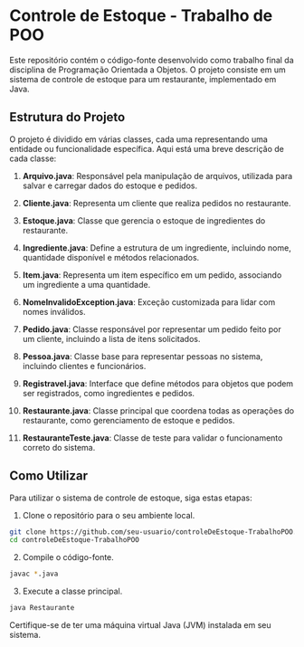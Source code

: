 # Controle de Estoque - Trabalho de POO

Este repositório contém o código-fonte desenvolvido como trabalho final da disciplina de Programação Orientada a Objetos. O projeto consiste em um sistema de controle de estoque para um restaurante, implementado em Java.

## Estrutura do Projeto

O projeto é dividido em várias classes, cada uma representando uma entidade ou funcionalidade específica. Aqui está uma breve descrição de cada classe:

1. **Arquivo.java**: Responsável pela manipulação de arquivos, utilizada para salvar e carregar dados do estoque e pedidos.

2. **Cliente.java**: Representa um cliente que realiza pedidos no restaurante.

3. **Estoque.java**: Classe que gerencia o estoque de ingredientes do restaurante.

4. **Ingrediente.java**: Define a estrutura de um ingrediente, incluindo nome, quantidade disponível e métodos relacionados.

5. **Item.java**: Representa um item específico em um pedido, associando um ingrediente a uma quantidade.

6. **NomeInvalidoException.java**: Exceção customizada para lidar com nomes inválidos.

7. **Pedido.java**: Classe responsável por representar um pedido feito por um cliente, incluindo a lista de itens solicitados.

8. **Pessoa.java**: Classe base para representar pessoas no sistema, incluindo clientes e funcionários.

9. **Registravel.java**: Interface que define métodos para objetos que podem ser registrados, como ingredientes e pedidos.

10. **Restaurante.java**: Classe principal que coordena todas as operações do restaurante, como gerenciamento de estoque e pedidos.

11. **RestauranteTeste.java**: Classe de teste para validar o funcionamento correto do sistema.

## Como Utilizar

Para utilizar o sistema de controle de estoque, siga estas etapas:

1. Clone o repositório para o seu ambiente local.

```bash
git clone https://github.com/seu-usuario/controleDeEstoque-TrabalhoPOO.git
cd controleDeEstoque-TrabalhoPOO
```

2. Compile o código-fonte.

```bash
javac *.java
```

3. Execute a classe principal.

```bash
java Restaurante
```

Certifique-se de ter uma máquina virtual Java (JVM) instalada em seu sistema.
